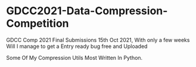 # GDCC2021-Data-Compression-Competition
GDCC Comp 2021 Final Submissions 15th Oct 2021, With only a few weeks Will I manage to get a Entry ready bug free and Uploaded

Some Of My Compression Utils Most Written In Python.
